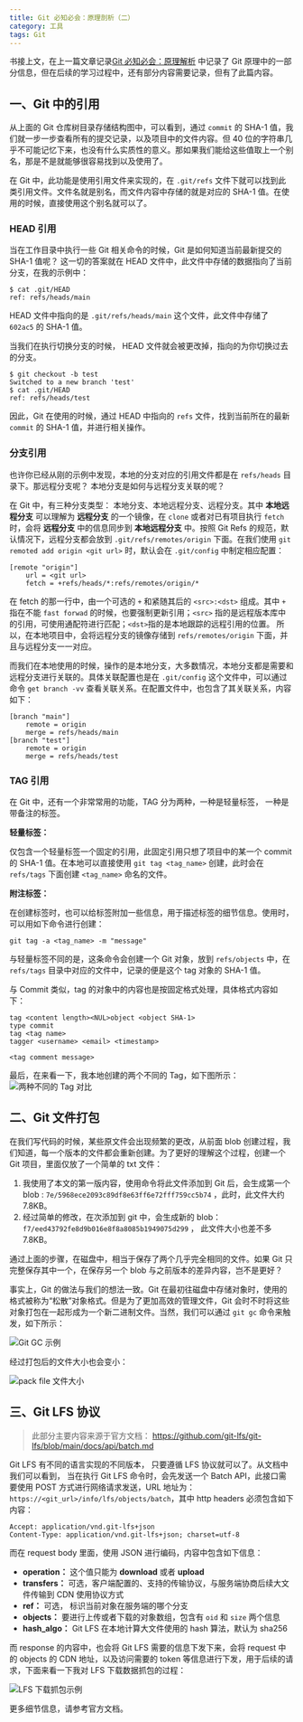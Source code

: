 ```yaml
---
title: Git 必知必会：原理剖析（二）
category: 工具
tags: Git
---
```


书接上文，在上一篇文章记录[Git 必知必会：原理解析](https://mp.weixin.qq.com/s/BZhNlwkO9Qnla8cS1DMR5Q) 中记录了 Git 原理中的一部分信息，但在后续的学习过程中，还有部分内容需要记录，但有了此篇内容。

## 一、Git 中的引用

从上面的 Git 仓库树目录存储结构图中，可以看到，通过 `commit` 的 SHA-1 值，我们就一步一步查看所有的提交记录，以及项目中的文件内容。但 40 位的字符串几乎不可能记忆下来，也没有什么实质性的意义。那如果我们能给这些值取上一个别名，那是不是就能够很容易找到以及使用了。

在 Git 中，此功能是使用引用文件来实现的，在 `.git/refs` 文件下就可以找到此类引用文件。文件名就是别名，而文件内容中存储的就是对应的 SHA-1 值。在使用的时候，直接使用这个别名就可以了。

### HEAD 引用

当在工作目录中执行一些 Git 相关命令的时候，Git 是如何知道当前最新提交的 SHA-1 值呢？ 这一切的答案就在 HEAD 文件中，此文件中存储的数据指向了当前分支，在我的示例中：

```shell
$ cat .git/HEAD
ref: refs/heads/main
```

HEAD 文件中指向的是 `.git/refs/heads/main`  这个文件，此文件中存储了 `602ac5` 的 SHA-1 值。

当我们在执行切换分支的时候， HEAD 文件就会被更改掉，指向的为你切换过去的分支。

```shell
$ git checkout -b test
Switched to a new branch 'test'
$ cat .git/HEAD
ref: refs/heads/test
```

因此，Git 在使用的时候，通过 HEAD 中指向的 `refs` 文件，找到当前所在的最新 `commit` 的 SHA-1 值，并进行相关操作。

### 分支引用

也许你已经从刚的示例中发现，本地的分支对应的引用文件都是在 `refs/heads` 目录下。那远程分支呢？ 本地分支是如何与远程分支关联的呢？

在 Git 中，有三种分支类型： 本地分支、本地远程分支、远程分支。其中 **本地远程分支** 可以理解为 **远程分支** 的一个镜像，在 `clone` 或者对已有项目执行 `fetch` 时，会将 **远程分支** 中的信息同步到 **本地远程分支** 中。按照 Git Refs 的规范，默认情况下，远程分支都会放到 `.git/refs/remotes/origin` 下面。在我们使用
`git remoted add origin <git url>` 时，默认会在 `.git/config` 中制定相应配置：

```
[remote "origin"]
	url = <git url>
	fetch = +refs/heads/*:refs/remotes/origin/*
```

在 fetch 的那一行中，由一个可选的 `+` 和紧随其后的 `<src>:<dst>` 组成。其中 `+` 指在不能 `fast forwad` 的时候，也要强制更新引用；`<src>` 指的是远程版本库中的引用，可使用通配符进行匹配；`<dst>`指的是本地跟踪的远程引用的位置。 所以，在本地项目中，会将远程分支的镜像存储到 `refs/remotes/origin` 下面，并且与远程分支一一对应。

而我们在本地使用的时候，操作的是本地分支，大多数情况，本地分支都是需要和远程分支进行关联的。具体关联配置也是在 `.git/config` 这个文件中，可以通过命令 `get branch -vv` 查看关联关系。在配置文件中，也包含了其关联关系，内容如下：

```
[branch "main"]
	remote = origin
	merge = refs/heads/main
[branch "test"]
	remote = origin
	merge = refs/heads/test
```

### TAG 引用

在 Git 中，还有一个非常常用的功能，TAG 分为两种，一种是轻量标签， 一种是带备注的标签。

**轻量标签：** 

仅包含一个轻量标签一个固定的引用，此固定引用只想了项目中的某一个 commit 的 SHA-1 值。在本地可以直接使用 `git tag <tag_name>` 创建，此时会在 `refs/tags` 下面创建 `<tag_name>` 命名的文件。

**附注标签：**

在创建标签时，也可以给标签附加一些信息，用于描述标签的细节信息。使用时，可以用如下命令进行创建：

``` 
git tag -a <tag_name> -m "message"
```

与轻量标签不同的是，这条命令会创建一个 Git 对象，放到 `refs/objects` 中，在 `refs/tags` 目录中对应的文件中，记录的便是这个 tag 对象的 SHA-1 值。 

与 Commit 类似，tag 的对象中的内容也是按固定格式处理，具体格式内容如下：

```
tag <content length><NUL>object <object SHA-1>
type commit
tag <tag name>
tagger <username> <email> <timestamp>

<tag comment message>

```

最后，在来看一下，我本地创建的两个不同的 Tag，如下图所示： ![两种不同的 Tag 对比](https://img-blog.csdnimg.cn/753bffcdc0864bcd88fefeb1d3ed4225.png)


## 二、Git 文件打包

在我们写代码的时候，某些原文件会出现频繁的更改，从前面 blob 创建过程，我们知道，每一个版本的文件都会重新创建。为了更好的理解这个过程，创建一个 Git 项目，里面仅放了一个简单的 txt 文件：

1. 我使用了本文的第一版内容，使用命令将此文件添加到 Git 后，会生成第一个 blob : `7e/5968ece2093c89df8e63ff6e72fff759cc5b74` ，此时，此文件大约 7.8KB。
2. 经过简单的修改，在次添加到 git 中，会生成新的 blob： `f7/eed43792fe8d9b016e8f8a8085b1949075d299` ， 此文件大小也差不多 7.8KB。

通过上面的步骤，在磁盘中，相当于保存了两个几乎完全相同的文件。如果 Git 只完整保存其中一个，在保存另一个 blob 与之前版本的差异内容，岂不是更好？

事实上，Git 的做法与我们的想法一致。Git 在最初往磁盘中存储对象时，使用的格式被称为“松散”对象格式。但是为了更加高效的管理文件，Git 会时不时将这些对象打包在一起形成为一个新二进制文件。当然，我们可以通过 `git gc` 命令来触发，如下所示：

![Git GC 示例](https://img-blog.csdnimg.cn/7633ded1ec4e48e2bd92bacaee9ea22f.png)

经过打包后的文件大小也会变小：

![pack file 文件大小](https://img-blog.csdnimg.cn/a7825aca54834f2ba5ceff5ec64c762a.png)

## 三、Git LFS 协议
> 此部分主要内容来源于官方文档： https://github.com/git-lfs/git-lfs/blob/main/docs/api/batch.md

Git LFS 有不同的语言实现的不同版本， 只要遵循 LFS 协议就可以了。从文档中我们可以看到， 当在执行 Git LFS 命令时，会先发送一个 Batch API，此接口需要使用 POST 方式进行网络请求发送，URL 地址为： `https://<git_url>/info/lfs/objects/batch`，其中 http headers  必须包含如下内容：

```
Accept: application/vnd.git-lfs+json
Content-Type: application/vnd.git-lfs+json; charset=utf-8
```

而在 request body 里面，使用 JSON 进行编码，内容中包含如下信息：

+ **operation：** 这个值只能为 **download** 或者 **upload**
+ **transfers：** 可选，客户端配置的、支持的传输协议，与服务端协商后续大文件传输到 CDN 使用协议方式
+ **ref：** 可选， 标识当前对象在服务端的哪个分支
+ **objects：** 要进行上传或者下载的对象数组，包含有 `oid` 和 `size` 两个信息
+ **hash_algo：** Git LFS 在本地计算大文件使用的 hash 算法，默认为 sha256

而 response 的内容中，也会将 Git LFS 需要的信息下发下来，会将 request 中的 objects 的 CDN 地址，以及访问需要的 token 等信息进行下发，用于后续的请求，下面来看一下我对 LFS 下载数据抓包的过程：

![LFS 下载抓包示例](https://img-blog.csdnimg.cn/b111f8d66c764d0db733780ad6db78dd.png)

更多细节信息，请参考官方文档。